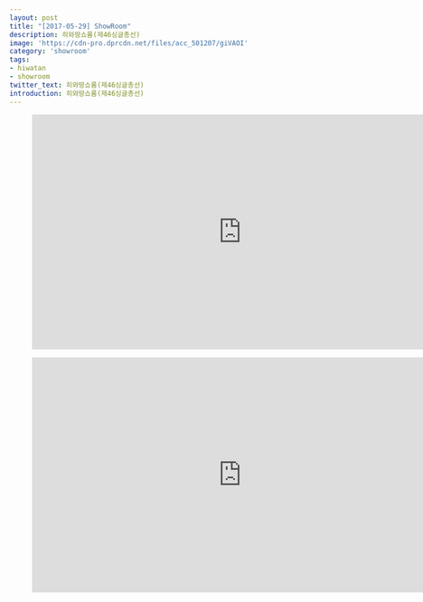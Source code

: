 ```yaml
---
layout: post
title: "[2017-05-29] ShowRoom"
description: 히와땅쇼룸(제46싱글총선)
image: 'https://cdn-pro.dprcdn.net/files/acc_501207/giVAOI'
category: 'showroom'
tags:
- hiwatan
- showroom
twitter_text: 히와땅쇼룸(제46싱글총선)
introduction: 히와땅쇼룸(제46싱글총선)
---
```

<figure class="video_container">
<iframe width="740" height="416" src="https://serviceapi.nmv.naver.com/flash/convertIframeTag.nhn?vid=EC2A4AEFBB0FF24836BB264FEEF201E046B6&outKey=V124fcf0a5c23301b6582c28d5d3569133517af7c826613ea0d8bc28d5d3569133517" frameborder="no" scrolling="no" webkitallowfullscreen mozallowfullscreen allowfullscreen></iframe>
</figure>

<figure class="video_container">
<iframe width="740" height="416" src="https://serviceapi.nmv.naver.com/flash/convertIframeTag.nhn?vid=17ECAADA8336D2371AA73FEEC875E746B699&outKey=V128a49c6b1086cc87c1d7754df9cd5e476f72de6955e2d54a80a7754df9cd5e476f7" frameborder="no" scrolling="no" webkitallowfullscreen mozallowfullscreen allowfullscreen></iframe>
</figure>
